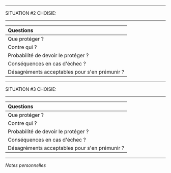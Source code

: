 ___

SITUATION #2 CHOISIE: 
___

| Questions |
| :-------- |
| Que protéger ? |
| Contre qui ? |
| Probabilité de devoir le protéger ? |
| Conséquences en cas d'échec ? |
| Désagréments acceptables pour s'en prémunir ? |

___

SITUATION #3 CHOISIE: 
___

| Questions |
| :-------- |
| Que protéger ? |
| Contre qui ? |
| Probabilité de devoir le protéger ? |
| Conséquences en cas d'échec ? |
| Désagréments acceptables pour s'en prémunir ? |

---
*Notes personnelles*

